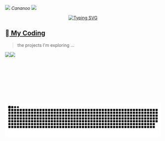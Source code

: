 
<p><img src="https://jsd.cdn.zzko.cn/gh/ElainaFanBoy/picx-images-hosting@master/20230719/2.gif" width="30"> <em>   Cananoo <a href=""></a><img src="https://jsd.cdn.zzko.cn/gh/ElainaFanBoy/picx-images-hosting@master/20230719/3.gif" width="30"></br>
</em></p>

<!-- dynamic typing effect 动态打字效果 -->
  <div align="center">
    <a href="https://steamcommunity.com/id/Ccoer/">
      <img src="https://readme-typing-svg.demolab.com?font=Fira+Code&pause=1000&width=435&lines=console.log(%22Hello%2C%20World%22);Welcome!&center=true&size=27" alt="Typing SVG" />
    </a>
  </div> 

## 🌠[ My Coding]()
> the projects I'm  exploring ...

<!-- ![My stats](https://github-readme-stats.vercel.app/api?username=cananoo&theme=calm&show_icons=true) -->
<!-- ![Top Langs](https://github-readme-stats.vercel.app/api/top-langs/?username=cananoo&hide=html,css,Jupyter+Notebook,ruby,javascript&theme=calm&langs_count=6) -->
<div>
  
  <img height="165" align="left" src="https://github-readme-stats-git-master-xspemin-gmailcom.vercel.app/api?username=cananoo&show_icons=true&theme=tokyonight&show_icons=true"/>
  <img  src="https://github-readme-stats-git-master-xspemin-gmailcom.vercel.app/api/top-langs/?username=cananoo&hide=html,css,Jupyter+Notebook,ruby&theme=tokyonight&langs_count=6&layout=compact" />
</div>

<picture>
  <source media="(prefers-color-scheme: dark)" srcset="https://raw.githubusercontent.com/cananoo/cananoo/output/github-contribution-grid-snake-dark.svg">
  <source media="(prefers-color-scheme: light)" srcset="https://raw.githubusercontent.com/cananoo/cananoo/output/github-contribution-grid-snake.svg">
  <img alt="github contribution grid snake animation" src="https://raw.githubusercontent.com/cananoo/cananoo/output/github-contribution-grid-snake.svg">
</picture>
